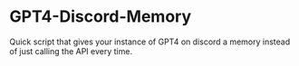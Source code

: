 # GPT4-Discord-Memory
Quick script that gives your instance of GPT4 on discord a memory instead of just calling the API every time.
